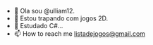 - 👋 Ola sou @ulliam12.
- 👀 Estou trapando com jogos 2D.
- 🌱 Estudado C#...
- 📫 How to reach me listadejogos@gmail.com
<!---
ulliam12/ulliam12 is a ✨ special ✨ repository because its `README.md` (this file) appears on your GitHub profile.
You can click the Preview link to take a look at your changes.
--->

